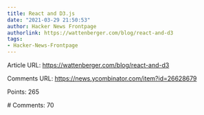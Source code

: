 ```yaml
---
title: React and D3.js
date: "2021-03-29 21:50:53"
author: Hacker News Frontpage
authorlink: https://wattenberger.com/blog/react-and-d3
tags:
- Hacker-News-Frontpage
---
```


<p>Article URL: <a href="https://wattenberger.com/blog/react-and-d3">https://wattenberger.com/blog/react-and-d3</a></p>
<p>Comments URL: <a href="https://news.ycombinator.com/item?id=26628679">https://news.ycombinator.com/item?id=26628679</a></p>
<p>Points: 265</p>
<p># Comments: 70</p>
